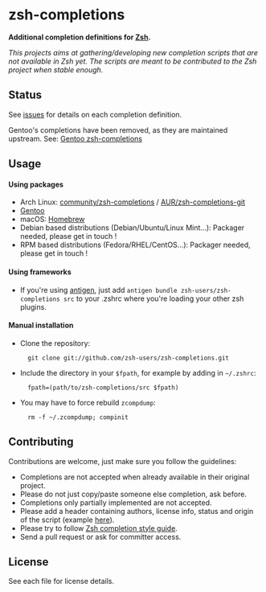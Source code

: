 zsh-completions
===============

**Additional completion definitions for [Zsh](http://www.zsh.org).**

*This projects aims at gathering/developing new completion scripts that are not available in Zsh yet. The scripts are meant to be contributed to the Zsh project when stable enough.*


Status
------
See [issues](https://github.com/zsh-users/zsh-completions/issues) for details on each completion definition.

Gentoo's completions have been removed, as they are maintained upstream. See: [Gentoo zsh-completions](https://github.com/radhermit/gentoo-zsh-completions)

Usage
-----

#### Using packages

* Arch Linux: [community/zsh-completions](https://www.archlinux.org/packages/zsh-completions) / [AUR/zsh-completions-git](https://aur.archlinux.org/packages/zsh-completions-git/)
* [Gentoo](http://packages.gentoo.org/package/app-shells/zsh-completions)
* macOS: [Homebrew](https://github.com/mxcl/homebrew/blob/master/Library/Formula/zsh-completions.rb)
* Debian based distributions (Debian/Ubuntu/Linux Mint...): Packager needed, please get in touch !
* RPM based distributions (Fedora/RHEL/CentOS...): Packager needed, please get in touch !

#### Using frameworks

* If you're using [antigen](https://github.com/zsh-users/antigen), just add `antigen bundle zsh-users/zsh-completions src` to your .zshrc where you're loading your other zsh plugins.


#### Manual installation

* Clone the repository:

        git clone git://github.com/zsh-users/zsh-completions.git

* Include the directory in your `$fpath`, for example by adding in `~/.zshrc`:

        fpath=(path/to/zsh-completions/src $fpath)

* You may have to force rebuild `zcompdump`:

        rm -f ~/.zcompdump; compinit

Contributing
------------

Contributions are welcome, just make sure you follow the guidelines:

 * Completions are not accepted when already available in their original project.
 * Please do not just copy/paste someone else completion, ask before.
 * Completions only partially implemented are not accepted.
 * Please add a header containing authors, license info, status and origin of the script (example [here](src/_ack)).
 * Please try to follow [Zsh completion style guide](https://github.com/zsh-users/zsh/blob/master/Etc/completion-style-guide).
 * Send a pull request or ask for committer access.


License
-------
See each file for license details.
